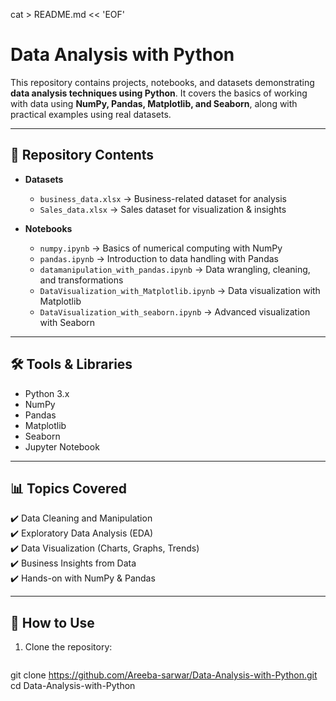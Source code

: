 cat > README.md << 'EOF'
# Data Analysis with Python  

This repository contains projects, notebooks, and datasets demonstrating **data analysis techniques using Python**. It covers the basics of working with data using **NumPy, Pandas, Matplotlib, and Seaborn**, along with practical examples using real datasets.  

---

## 📂 Repository Contents  

- **Datasets**  
  - `business_data.xlsx` → Business-related dataset for analysis  
  - `Sales_data.xlsx` → Sales dataset for visualization & insights  

- **Notebooks**  
  - `numpy.ipynb` → Basics of numerical computing with NumPy  
  - `pandas.ipynb` → Introduction to data handling with Pandas  
  - `datamanipulation_with_pandas.ipynb` → Data wrangling, cleaning, and transformations  
  - `DataVisualization_with_Matplotlib.ipynb` → Data visualization with Matplotlib  
  - `DataVisualization_with_seaborn.ipynb` → Advanced visualization with Seaborn  

---

## 🛠️ Tools & Libraries  

- Python 3.x  
- NumPy  
- Pandas  
- Matplotlib  
- Seaborn  
- Jupyter Notebook  

---

## 📊 Topics Covered  

✔️ Data Cleaning and Manipulation  
✔️ Exploratory Data Analysis (EDA)  
✔️ Data Visualization (Charts, Graphs, Trends)  
✔️ Business Insights from Data  
✔️ Hands-on with NumPy & Pandas  

---

## 🚀 How to Use  

1. Clone the repository:  
   ```bash
 git clone https://github.com/Areeba-sarwar/Data-Analysis-with-Python.git
cd Data-Analysis-with-Python

